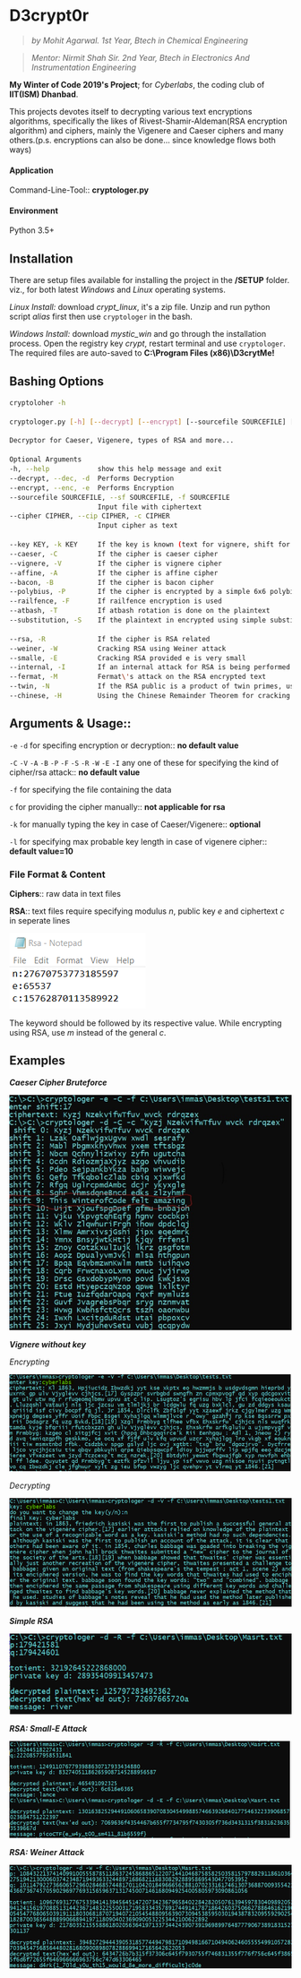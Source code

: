 # D3crypt0r

>*by Mohit Agarwal. 1st Year, Btech in Chemical Engineering*

>*Mentor: Nirmit Shah Sir. 2nd Year, Btech in Electronics And Instrumentation Engineering*

**My Winter of Code 2019's Project**; for *Cyberlabs*, the coding club of **IIT(ISM) Dhanbad**.

This projects devotes itself to decrypting various text encryptions algorithms, specifically the likes of Rivest-Shamir-Aldeman(RSA encryption algorithm) and ciphers, mainly the Vigenere and Caeser ciphers and many others.(p.s. encryptions can also be done... since knowledge flows both ways)

#### Application

Command-Line-Tool:: **cryptologer.py**

#### Environment

Python 3.5+

## Installation

There are setup files available for installing the project in the **/SETUP** folder. viz., for both latest *Windows* and *Linux* operating systems.

*Linux Install:* download *crypt_linux*, it's a zip file. Unzip and run python script *alias* first then use `cryptologer` in the bash.

*Windows Install:* download *mystic_win* and go through the installation process. Open the registry key *crypt*, restart terminal and use `cryptologer`.
The required files are auto-saved to  **C:\Program Files (x86)\D3crytMe!**

## Bashing Options
``` bash
cryptoloher -h

cryptologer.py [-h] [--decrypt] [--encrypt] [--sourcefile SOURCEFILE] [--cipher CIPHER] [--key KEY] [--caeser] [--vignere] [--affine] [--bacon] [--polybius] [--railfence] [--atbash] [--substitution] [--rsa] [--weiner] [--smalle] [--internal] [--fermat] [--twin] [--chinese]

Decryptor for Caeser, Vigenere, types of RSA and more...

Optional Arguments
-h, --help            show this help message and exit
--decrypt, --dec, -d  Performs Decryption
--encrypt, --enc, -e  Performs Encryption
--sourcefile SOURCEFILE, --sf SOURCEFILE, -f SOURCEFILE
                      Input file with ciphertext
--cipher CIPHER, --cip CIPHER, -c CIPHER
                      Input cipher as text

--key KEY, -k KEY     If the key is known (text for vignere, shift for caeser)
--caeser, -C          If the cipher is caeser cipher
--vignere, -V         If the cipher is vignere cipher
--affine, -A          If the cipher is affine cipher
--bacon, -B           If the cipher is bacon cipher
--polybius, -P        If the cipher is encrypted by a simple 6x6 polybius square
--railfence, -F       If railfence encryption is used
--atbash, -T          If atbash rotation is done on the plaintext
--substitution, -S    If the plaintext in encrypted using simple substitution cipher

--rsa, -R             If the cipher is RSA related
--weiner, -W          Cracking RSA using Weiner attack
--smalle, -E          Cracking RSA provided e is very small
--internal, -I        If an internal attack for RSA is being performed
--fermat, -M          Fermat\'s attack on the RSA encrypted text
--twin, -N            If the RSA public is a product of twin primes, use this
--chinese, -H         Using the Chinese Remainder Theorem for cracking RSA from e packets having the same n
```                      

## Arguments & Usage:: 
`-e` `-d` for specifing encryption or decryption:: **no default value**

`-C` `-V` `-A` `-B` `-P` `-F` `-S` `-R` `-W` `-E` `-I` any one of these for specifying the kind of cipher/rsa attack:: **no default value**

`-f` for specifying the file containing the data 

`c` for providing the cipher manually:: **not applicable for rsa**

`-k` for manually typing the key in case of Caeser/Vigenere:: **optional**

`-l` for specifying max probable key length in case of vigenere cipher:: **default value=10**


### File Format & Content 

**Ciphers**:: raw data in text files

**RSA**:: text files require specifying modulus *n*, public key _e_ and ciphertext _c_ in seperate lines

![Input_Example](https://github.com/Masrt200/WoC2k19/blob/master/Snips/file.PNG)

The keyword should be followed by its respective value. While encrypting using RSA, use *m* instead of the general *c*.

## Examples

***Caeser Cipher Bruteforce***

![caeser](https://github.com/Masrt200/WoC2k19/blob/master/Snips/Caeser.jpg)

***Vignere without key***

*Encrypting*

![Vig_ENC](https://github.com/Masrt200/WoC2k19/blob/master/Snips/Vig_enc.PNG)

*Decrypting*

![Vig_DEC](https://github.com/Masrt200/WoC2k19/blob/master/Snips/Vig_dec.PNG)

***Simple RSA***

![Rivert](https://github.com/Masrt200/WoC2k19/blob/master/Snips/simple_rsa.PNG)

***RSA: Small-E Attack***

![Shamir](https://github.com/Masrt200/WoC2k19/blob/master/Snips/small_e.PNG)

***RSA: Weiner Attack***

![Aldeman](https://github.com/Masrt200/WoC2k19/blob/master/Snips/Weiner_long.PNG)





  